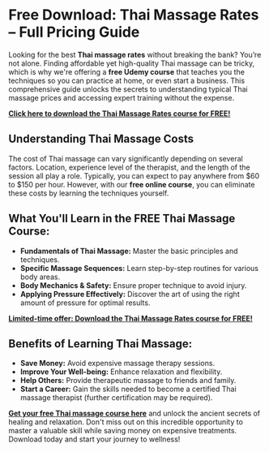 # Free Download: Thai Massage Rates – Full Pricing Guide

Looking for the best **Thai massage rates** without breaking the bank?  You’re not alone. Finding affordable yet high-quality Thai massage can be tricky, which is why we're offering a **free Udemy course** that teaches you the techniques so you can practice at home, or even start a business. This comprehensive guide unlocks the secrets to understanding typical Thai massage prices and accessing expert training without the expense.

[**Click here to download the Thai Massage Rates course for FREE!**](https://udemywork.com/thai-massage-rates)

## Understanding Thai Massage Costs

The cost of Thai massage can vary significantly depending on several factors.  Location, experience level of the therapist, and the length of the session all play a role. Typically, you can expect to pay anywhere from $60 to $150 per hour. However, with our **free online course**, you can eliminate these costs by learning the techniques yourself.

## What You'll Learn in the FREE Thai Massage Course:

*   **Fundamentals of Thai Massage:** Master the basic principles and techniques.
*   **Specific Massage Sequences:** Learn step-by-step routines for various body areas.
*   **Body Mechanics & Safety:** Ensure proper technique to avoid injury.
*   **Applying Pressure Effectively:** Discover the art of using the right amount of pressure for optimal results.

[**Limited-time offer: Download the Thai Massage Rates course for FREE!**](https://udemywork.com/thai-massage-rates)

## Benefits of Learning Thai Massage:

*   **Save Money:** Avoid expensive massage therapy sessions.
*   **Improve Your Well-being:** Enhance relaxation and flexibility.
*   **Help Others:** Provide therapeutic massage to friends and family.
*   **Start a Career:** Gain the skills needed to become a certified Thai massage therapist (further certification may be required).

[**Get your free Thai massage course here**](https://udemywork.com/thai-massage-rates) and unlock the ancient secrets of healing and relaxation.  Don't miss out on this incredible opportunity to master a valuable skill while saving money on expensive treatments. Download today and start your journey to wellness!
